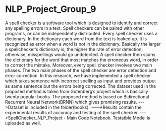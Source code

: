 # NLP_Project_Group_9
A spell checker is a software tool which is designed to identify and correct any spelling errors in a text. Spell checkers can be paired with other programs, or can be independently distributed. Every spell checker uses a dictionary. In the dictionary each word from the text is looked up. It is recognized as error when a word is not in the dictionary. Basically the larger a spellchecker’s dictionary is, the higher the rate of error detection; otherwise, misspellings would go undetected. A spell checker then scans the dictionary for the word that most matches the erroneous word, in order to correct the mistake. Moreover, every spell checker involves two main phases. The two main phases of the spell checker are error detection and error correction. In this research, we have implemented a spell checker which takes sentence with incorrect spelling as input and provides output as same sentence but the errors being corrected. The dataset used
in the proposed method is taken from Gutenberg’s project which is basically twenty popular books. The proposed method is based on Bidirectional Recurrent Neural Network(BRNN) which gives promising results. 
--->Dataset is included in the folder(books). 
--->Results contain the experimental results of accuracy and testing of the spell checker. 
--->SpellChecker_NLP_Project - Main Code Notebook. Testatble Model is uploaded as well.

